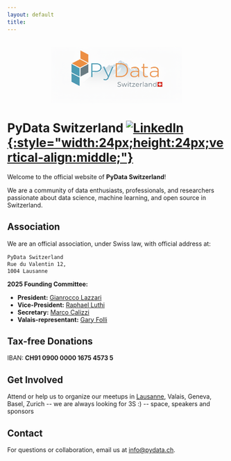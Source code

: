 ```yaml
---
layout: default
title: 
---
```


<img src="./pydataCH.png" alt="" width="300" style="display:block;margin:2rem auto;" />

# PyData Switzerland [![LinkedIn](https://cdn.jsdelivr.net/gh/simple-icons/simple-icons/icons/linkedin.svg){:style="width:24px;height:24px;vertical-align:middle;"}](https://www.linkedin.com/company/pydata-switzerland/)


Welcome to the official website of **PyData Switzerland**!

We are a community of data enthusiasts, professionals, and researchers passionate about data science, machine learning, and open source in Switzerland.

## Association

We are an official association, under Swiss law, with official address at:

```
PyData Switzerland
Rue du Valentin 12,
1004 Lausanne
```

**2025 Founding Committee:**

- **President:** [Gianrocco Lazzari](https://www.linkedin.com/in/gianroccolazzari/)
- **Vice-President:** [Raphael Luthi](https://www.linkedin.com/in/raphaelluthi/)
- **Secretary:** [Marco Calizzi](https://www.linkedin.com/in/marco-calizzi/)
- **Valais-representant:** [Gary Folli](https://www.linkedin.com/in/gary-folli/)

## Tax-free Donations

IBAN: **CH91 0900 0000 1675 4573 5**

## Get Involved

Attend or help us to organize our meetups in [Lausanne](https://www.meetup.com/pydata-lausanne/), Valais, Geneva, Basel, Zurich -- we are always looking for 3S :) -- space, speakers and sponsors 

## Contact

For questions or collaboration, email us at [info@pydata.ch](mailto:info@pydata.ch).
<br>

